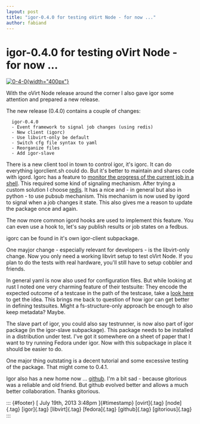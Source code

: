 ```yaml
---
layout: post
title: "igor-0.4.0 for testing oVirt Node - for now ..."
author: fabiand
---
```



igor-0.4.0 for testing oVirt Node - for now \...
================================================

[![0-4-0](http://farm9.staticflickr.com/8048/8124665593_82dfc1f22a_z.jpg){width="400px"}](http://www.flickr.com/photos/antontwang/8124665593/ "0-4-0 von Twang Photography bei Flickr")

With the oVirt Node release around the corner I also gave igor some
attention and prepared a new release.

The new release (0.4.0) contains a couple of changes:

      igor-0.4.0
      - Event framework to signal job changes (using redis)
      - New client (igorc)
      - Use libvirt-only be default
      - Switch cfg file syntax to yaml
      - Reorganize files
      - Add igor-slave

There is a new client tool in town to control igor, it's igorc. It can
do everything igorclient.sh could do. But it's better to maintain and
shares code with igord. Igorc has a feature to [monitor the progress of
the current job in a
shell](http://dummdida.tumblr.com/post/51492048387/testing-ovirt-node-in-4min-video).
This required some kind of signaling mechanism. After trying a custom
solution I choose [redis](http://redis.io). It has a nice and - in
general but also in python - to use pubsub mechanism. This mechanism is
now used by igord to signal when a job changes it state. This also gives
me a reason to update the package once and again.

The now more common igord hooks are used to implement this feature. You
can even use a hook to, let's say publish results or job states on a
fedbus.

igorc can be found in it's own igor-client subpackage.

One mayjor change - especially relevant for developers - is the
libvirt-only change. Now you only need a working libvirt setup to test
oVirt Node. If you plan to do the tests with real hardware, you'll still
have to setup cobbler and friends.

In general yaml is now also used for configuration files. But while
looking at rust I noted one very charming feature of their testsuite:
They encode the expected outcome of a testcase in the path of the
testcase, take a [look
here](https://github.com/mozilla/rust/tree/master/src/test) to get the
idea. This brings me back to question of how igor can get better in
defining testsuites. Might a fs-structure-only approach be enough to
also keep metadata? Maybe.

The slave part of igor, you could also say testrunner, is now also part
of igor package (in the igor-slave subpackage). This package needs to be
installed in a distribution under test. I've got it somewhere on a sheet
of paper that I want to try running Fedora under igor. Now with this
subpackage in place it should be easier to do.

One major thing outstating is a decent tutorial and some excessive
testing of the package. That might come to 0.4.1.

Igor also has a new home now ...
[github](https://github.com/fabiand/igor). I'm a bit sad - because
gitorious was a reliable and old friend. But github evolved better and
allows a much better collaboration. Thanks gitorious.

::: {#footer}
[ July 19th, 2013 3:48pm ]{#timestamp} [ovirt]{.tag} [node]{.tag}
[igor]{.tag} [libvirt]{.tag} [fedora]{.tag} [github]{.tag}
[gitorious]{.tag}
:::
